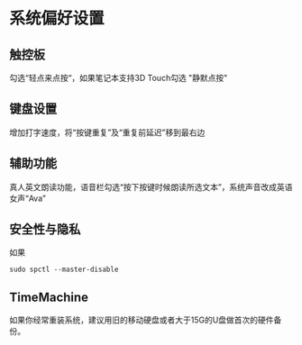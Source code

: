 # 系统偏好设置

## 

## 触控板

勾选“轻点来点按“，如果笔记本支持3D Touch勾选 "静默点按"

## 键盘设置

增加打字速度，将“按键重复”及“重复前延迟”移到最右边

## 辅助功能

真人英文朗读功能，语音栏勾选“按下按键时候朗读所选文本”，系统声音改成英语女声“Ava”

## 安全性与隐私

如果

```
sudo spctl --master-disable
```

## TimeMachine

如果你经常重装系统，建议用旧的移动硬盘或者大于15G的U盘做首次的硬件备份。

